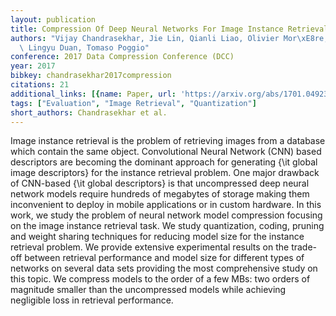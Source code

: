 ```yaml
---
layout: publication
title: Compression Of Deep Neural Networks For Image Instance Retrieval
authors: "Vijay Chandrasekhar, Jie Lin, Qianli Liao, Olivier Mor\xE8re, Antoine Veillard,\
  \ Lingyu Duan, Tomaso Poggio"
conference: 2017 Data Compression Conference (DCC)
year: 2017
bibkey: chandrasekhar2017compression
citations: 21
additional_links: [{name: Paper, url: 'https://arxiv.org/abs/1701.04923'}]
tags: ["Evaluation", "Image Retrieval", "Quantization"]
short_authors: Chandrasekhar et al.
---
```

Image instance retrieval is the problem of retrieving images from a database
which contain the same object. Convolutional Neural Network (CNN) based
descriptors are becoming the dominant approach for generating \{\it global image
descriptors\} for the instance retrieval problem. One major drawback of
CNN-based \{\it global descriptors\} is that uncompressed deep neural network
models require hundreds of megabytes of storage making them inconvenient to
deploy in mobile applications or in custom hardware. In this work, we study the
problem of neural network model compression focusing on the image instance
retrieval task. We study quantization, coding, pruning and weight sharing
techniques for reducing model size for the instance retrieval problem. We
provide extensive experimental results on the trade-off between retrieval
performance and model size for different types of networks on several data sets
providing the most comprehensive study on this topic. We compress models to the
order of a few MBs: two orders of magnitude smaller than the uncompressed
models while achieving negligible loss in retrieval performance.